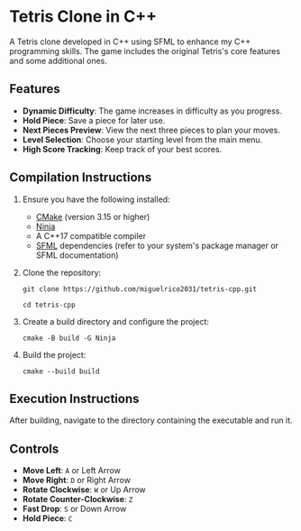 # Tetris Clone in C++

A Tetris clone developed in C++ using SFML to enhance my C++ programming skills. The game includes the original Tetris's core features and some additional ones.

## Features

- **Dynamic Difficulty**: The game increases in difficulty as you progress.
- **Hold Piece**: Save a piece for later use.
- **Next Pieces Preview**: View the next three pieces to plan your moves.
- **Level Selection**: Choose your starting level from the main menu.
- **High Score Tracking**: Keep track of your best scores.

## Compilation Instructions

1. Ensure you have the following installed:
   - [CMake](https://cmake.org/download/) (version 3.15 or higher)
   - [Ninja](https://ninja-build.org/)
   - A C++17 compatible compiler
   - [SFML](https://www.sfml-dev.org/) dependencies (refer to your system's package manager or SFML documentation)

2. Clone the repository:

      `git clone https://github.com/miguelrico2031/tetris-cpp.git`

      `cd tetris-cpp`
   
3. Create a build directory and configure the project:
      
      `cmake -B build -G Ninja`
   
4. Build the project:
      
      `cmake --build build`
   
## Execution Instructions

After building, navigate to the directory containing the executable and run it.
   
## Controls

- **Move Left**: `A` or Left Arrow
- **Move Right**: `D` or Right Arrow
- **Rotate Clockwise**: `W` or Up Arrow
- **Rotate Counter-Clockwise**: `Z`
- **Fast Drop**: `S` or Down Arrow
- **Hold Piece**: `C`

